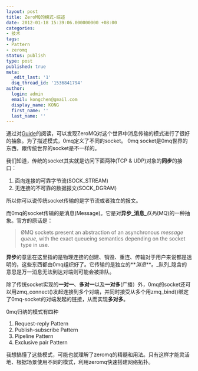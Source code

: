 ```yaml
---
layout: post
title: ZeroMQ的模式-综述
date: 2012-01-18 15:39:06.000000000 +08:00
categories:
- 技术
tags:
- Pattern
- zeromq
status: publish
type: post
published: true
meta:
  _edit_last: '1'
  dsq_thread_id: '1536841794'
author:
  login: admin
  email: kongchen@gmail.com
  display_name: KONG
  first_name: ''
  last_name: ''
---
```

通过对[Guide][0]的阅读，可以发现ZeroMQ对这个世界中消息传输的模式进行了很好的抽象。为了描述模式，0mq定义了不同的socket。 0mq socket是0mq世界的东西，跟传统世界的socket是不一样的。

我们知道，传统的socket其实就是访问下面两种(TCP & UDP)对象的**同步**的接口：

1. 面向连接的可靠字节流(SOCK\_STREAM)
2. 无连接的不可靠的数据报文(SOCK\_DGRAM)

所以你可以说传统socket传输的是字节流或者独立的报文。  

而0mq的socket传输的是消息(Message)。它是对**异步_消息_**_队列_(MQ)的一种抽象。官方的原话是：

> ØMQ sockets present an abstraction of an asynchronous _message queue_, with the exact queueing semantics depending on the socket type in use. 

**异步**的意思在这里指的是物理连接的创建、销毁、重连、传输对于用户来说都是透明的，这些东西都由0mq组织好了。它传输的是独立的**_消息_**。_队列_隐含的意思是万一消息无法到达对端则可能会被排队。

除了传统socket实现的**一对一**、**多对一**以及**一对多**(广播）外，0mq的socket还可以用zmq\_connect()发起连接到多个对端，并同时接受从多个用zmq\_bind()绑定了0mq-socket的对端发起的链接，从而实现**多对多**。

0mq归纳的模式有四种

1. Request-reply Pattern
2. Publish-subscribe Pattern
3. Pipeline Pattern
4. Exclusive pair Pattern

我想搞懂了这些模式，可能也就理解了zeromq的精髓和用法。只有这样才能灵活地、根据场景使用不同的模式，利用zeromq快速搭建网络拓扑。

[0]: http://zguide.zeromq.org/page:all